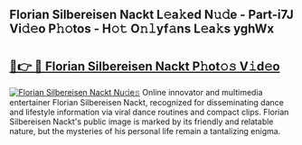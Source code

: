 ## Florian Silbereisen Nackt L𝚎a𝚔ed N𝚞𝚍e - Part-i7J Vi𝚍𝚎o P𝚑𝚘tos - H𝚘𝚝 O𝚗𝚕yf𝚊ns L𝚎a𝚔s yghWx

# <h2><a href="http://kfdlvre.oniu.top/?m=Florian+Silbereisen+Nackt">🔗👉 🔴 Florian Silbereisen Nackt P𝚑ot𝚘𝚜 V𝚒d𝚎o</a></h2>

[![Florian Silbereisen Nackt Nu𝚍e𝚜](https://i.imgur.com/0qMVB7G.gif)](http://kfdlvre.oniu.top/?m=Florian+Silbereisen+Nackt)
Online innovator and multimedia entertainer Florian Silbereisen Nackt, recognized for disseminating dance and lifestyle information via viral dance routines and compact clips. Florian Silbereisen Nackt's public image is marked by its friendly and relatable nature, but the mysteries of his personal life remain a tantalizing enigma.  
